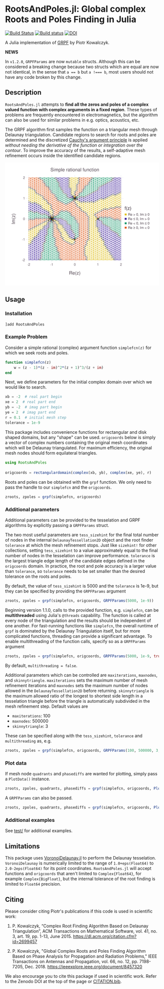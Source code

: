# RootsAndPoles.jl: Global complex Roots and Poles Finding in Julia

[![Build Status](https://travis-ci.com/fgasdia/RootsAndPoles.jl.svg?branch=master)](https://travis-ci.com/fgasdia/RootsAndPoles.jl) [![Build status](https://ci.appveyor.com/api/projects/status/megpgn8l1ej5m3ww?svg=true)](https://ci.appveyor.com/project/fgasdia/rootsandpoles-jl) [![DOI](https://zenodo.org/badge/154031378.svg)](https://zenodo.org/badge/latestdoi/154031378)

A Julia implementation of [GRPF](https://github.com/PioKow/GRPF) by Piotr Kowalczyk.

**NEWS**

In `v1.2.0`, `GRPFParams` are now `mutable` structs. Although this can be considered a breaking change because two structs which are equal are now not identical, in the sense that `a == b` but `a !=== b`, most users should not have any code broken by this change.

## Description

`RootsAndPoles.jl` attempts to **find all the zeros and poles of a complex valued function with complex arguments in a fixed region**. These types of problems are frequently encountered in electromagnetics, but the algorithm can also be used for similar problems in e.g. optics, acoustics, etc.

The GRPF algorithm first samples the function on a triangular mesh through Delaunay triangulation. Candidate regions to search for roots and poles are determined and the discretized [Cauchy's argument principle](https://en.wikipedia.org/wiki/Argument_principle) is applied _without needing the derivative of the function or integration over the contour_. To improve the accuracy of the results, a self-adaptive mesh refinement occurs inside the identified candidate regions.

![simplefcn](simplefcn.svg)

## Usage

### Installation

```julia
]add RootsAndPoles
```

### Example Problem

Consider a simple rational (complex) argument function `simplefcn(z)` for which we seek roots and poles.
```julia
function simplefcn(z)
    w = (z - 1)*(z - im)^2*(z + 1)^3/(z + im)
end
```

Next, we define parameters for the initial complex domain over which we would like to search.
```julia
xb = -2  # real part begin
xe = 2  # real part end
yb = -2  # imag part begin
ye = 2  # imag part end
r = 0.1  # initial mesh step
tolerance = 1e-9
```

This package includes convenience functions for rectangular and disk shaped domains, but any "shape" can be used. `origcoords` below is simply a vector of complex numbers containing the original mesh coordinates which will be Delaunay triangulated. For maximum efficiency, the original mesh nodes should form equilateral triangles.
```julia
using RootsAndPoles

origcoords = rectangulardomain(complex(xb, yb), complex(xe, ye), r)
```

Roots and poles can be obtained with the `grpf` function. We only need to pass the handle to our `simplefcn` and the `origcoords`.
```julia
zroots, zpoles = grpf(simplefcn, origcoords)
```

### Additional parameters

Additional parameters can be provided to the tesselation and GRPF algorithms by explicitly passing a `GRPFParams` struct.

The two most useful parameters are `tess_sizehint` for the final total number of nodes in the internal `DelaunayTessellation2D` object and the root finder `tolerance` at which the mesh refinement stops. Just like `sizehint!` for other collections, setting `tess_sizehint` to a value approximately equal to the final number of nodes in the tesselation can improve performance. `tolerance` is the largest triangle edge length of the candidate edges defined in the `origcoords` domain. In practice, the root and pole accuracy is a larger value than `tolerance`, so `tolerance` needs to be set smaller than the desired tolerance on the roots and poles.

By default, the value of `tess_sizehint` is 5000 and the `tolerance` is 1e-9, but they can be specified by providing the `GRPFParams` argument
```julia
zroots, zpoles = grpf(simplefcn, origcoords, GRPFParams(5000, 1e-9))
```

Beginning version 1.1.0, calls to the provided function, e.g. `simplefcn`, can be **multithreaded** using Julia's `@threads` capability. The function is called at every node of the triangulation and the results should be independent of one another. For fast-running functions like `simplefcn`, the overall runtime of `grpf` is dominated by the Delaunay Triangulation itself, but for more complicated functions, threading can provide a significant advantage. To enable multithreading of the function calls, specify so as a `GRPFParams` argument
```julia
zroots, zpoles = grpf(simplefcn, origcoords, GRPFParams(5000, 1e-9, true))
```
By default, `multithreading = false`.

Additional parameters which can be controlled are `maxiterations`, `maxnodes`, and `skinnytriangle`. `maxiterations` sets the maximum number of mesh refinement iterations and `maxnodes` sets the maximum number of nodes allowed in the `DelaunayTessellation2D` before returning. `skinnytriangle` is the maximum allowed ratio of the longest to shortest side length in a tesselation triangle before the triangle is automatically subdivided in the mesh refinement step. Default values are

  - `maxiterations`: 100
  - `maxnodes`: 500000
  - `skinnytriangle`: 3

These can be specified along with the `tess_sizehint`, `tolerance` and `multithreading` as, e.g.
```julia
zroots, zpoles = grpf(simplefcn, origcoords, GRPFParams(100, 500000, 3, 5000, 1e-9, true))
```

### Plot data

If mesh node `quadrants` and `phasediffs` are wanted for plotting, simply pass a `PlotData()` instance.
```julia
zroots, zpoles, quadrants, phasediffs = grpf(simplefcn, origcoords, PlotData())
```

A `GRPFParams` can also be passed.
```julia
zroots, zpoles, quadrants, phasediffs = grpf(simplefcn, origcoords, PlotData(), GRPFParams(5000, 1e-9))
```

### Additional examples

See [test/](test/) for additional examples.

## Limitations

This package uses [VoronoiDelaunay.jl](https://github.com/JuliaGeometry/VoronoiDelaunay.jl) to perform the Delaunay tesselation. `VoronoiDelaunay` is numerically limited to the range of `1.0+eps(Float64)` to `2.0-2eps(Float64)` for its point coordinates. `RootsAndPoles.jl` will accept functions and `origcoords` that aren't limited to `Complex{Float64}`, for example `Complex{BigFloat}`, but the internal tolerance of the root finding is limited to `Float64` precision.

## Citing

Please consider citing Piotr's publications if this code is used in scientific work:

  1. P. Kowalczyk, “Complex Root Finding Algorithm Based on Delaunay Triangulation”, ACM Transactions on Mathematical Software, vol. 41, no. 3, art. 19, pp. 1-13, June 2015. https://dl.acm.org/citation.cfm?id=2699457

  2. P. Kowalczyk, "Global Complex Roots and Poles Finding Algorithm Based on Phase Analysis for Propagation and Radiation Problems," IEEE Transactions on Antennas and Propagation, vol. 66, no. 12, pp. 7198-7205, Dec. 2018. https://ieeexplore.ieee.org/document/8457320

We also encourage you to cite this package if used in scientific work. Refer to the Zenodo DOI at the top of the page or [CITATION.bib](CITATION.bib).
